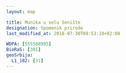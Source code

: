 ```yaml
---
layout: map

title: Munika u selu Senište
designation: Spomenik prirode
last_modified_at: 2018-07-30T09:53:10+02:00

WDPA: [555588995]
BioRaS: [301]
geoSrbija:
  L1_182: [31]
---
```

